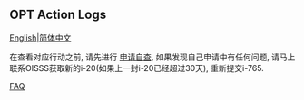 ## OPT Action Logs
[English](https://ion2014.github.io/OPTActionLogs/index)|[简体中文](https://ion2014.github.io/OPTActionLogs/index_cn)

在查看对应行动之前, 请先进行 [申请自查](https://ion2014.github.io/OPTActionLogs/self_check_ch), 如果发现自己申请中有任何问题, 请马上联系OISSS获取新的i-20(如果上一封i-20已经超过30天), 重新提交i-765.

[FAQ](https://ion2014.github.io/OPTActionLogs/faq_ch)
